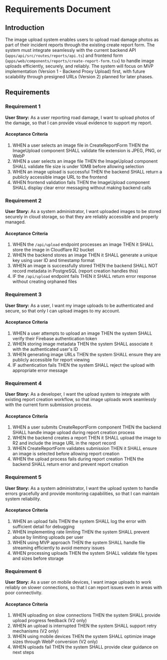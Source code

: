 # Requirements Document

## Introduction

The image upload system enables users to upload road damage photos as part of their incident reports through the existing create report form. The system must integrate seamlessly with the current backend API (`apps/api/src/routes/reports/api.ts`) and frontend form (`apps/web/components/reports/create-report-form.tsx`) to handle image uploads efficiently, securely, and reliably. The system will focus on MVP implementation (Version 1 - Backend Proxy Upload) first, with future scalability through presigned URLs (Version 2) planned for later phases.

## Requirements

### Requirement 1

**User Story:** As a user reporting road damage, I want to upload photos of the damage, so that I can provide visual evidence to support my report.

#### Acceptance Criteria

1. WHEN a user selects an image file in CreateReportForm THEN the ImageUpload component SHALL validate file extension is JPEG, PNG, or WebP
2. WHEN a user selects an image file THEN the ImageUpload component SHALL validate file size is under 10MB before allowing selection
3. WHEN an image upload is successful THEN the backend SHALL return a publicly accessible image URL to the frontend
4. WHEN frontend validation fails THEN the ImageUpload component SHALL display clear error messaging without making backend calls

### Requirement 2

**User Story:** As a system administrator, I want uploaded images to be stored securely in cloud storage, so that they are reliably accessible and properly managed.

#### Acceptance Criteria

1. WHEN the `/api/upload` endpoint processes an image THEN it SHALL store the image in Cloudflare R2 bucket
2. WHEN the backend stores an image THEN it SHALL generate a unique key using user ID and timestamp format
3. WHEN an image is successfully stored THEN the backend SHALL NOT record metadata in PostgreSQL (report creation handles this)
4. IF the `/api/upload` endpoint fails THEN it SHALL return error response without creating orphaned files

### Requirement 3

**User Story:** As a user, I want my image uploads to be authenticated and secure, so that only I can upload images to my account.

#### Acceptance Criteria

1. WHEN a user attempts to upload an image THEN the system SHALL verify their Firebase authentication token
2. WHEN storing image metadata THEN the system SHALL associate it with the authenticated user's ID
3. WHEN generating image URLs THEN the system SHALL ensure they are publicly accessible for report viewing
4. IF authentication fails THEN the system SHALL reject the upload with appropriate error message

### Requirement 4

**User Story:** As a developer, I want the upload system to integrate with existing report creation workflow, so that image uploads work seamlessly with the current form submission process.

#### Acceptance Criteria

1. WHEN a user submits CreateReportForm component THEN the backend SHALL handle image upload during report creation process
2. WHEN the backend creates a report THEN it SHALL upload the image to R2 and include the image URL in the report record
3. WHEN CreateReportForm validates submission THEN it SHALL ensure an image is selected before allowing report creation
4. WHEN the upload process fails during report creation THEN the backend SHALL return error and prevent report creation

### Requirement 5

**User Story:** As a system administrator, I want the upload system to handle errors gracefully and provide monitoring capabilities, so that I can maintain system reliability.

#### Acceptance Criteria

1. WHEN an upload fails THEN the system SHALL log the error with sufficient detail for debugging
2. WHEN implementing rate limiting THEN the system SHALL prevent abuse by limiting uploads per user
3. WHEN using MVP approach THEN the system SHALL handle file streaming efficiently to avoid memory issues
4. WHEN processing uploads THEN the system SHALL validate file types and sizes before storage

### Requirement 6

**User Story:** As a user on mobile devices, I want image uploads to work reliably on slower connections, so that I can report issues even in areas with poor connectivity.

#### Acceptance Criteria

1. WHEN uploading on slow connections THEN the system SHALL provide upload progress feedback (V2 only)
2. WHEN an upload is interrupted THEN the system SHALL support retry mechanisms (V2 only)
3. WHEN using mobile devices THEN the system SHALL optimize image sizes through WebP conversion (V2 only)
4. WHEN uploads fail THEN the system SHALL provide clear guidance on next steps
